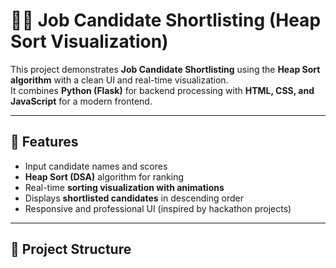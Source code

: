 # 🧑‍💼 Job Candidate Shortlisting (Heap Sort Visualization)

This project demonstrates **Job Candidate Shortlisting** using the **Heap Sort algorithm** with a clean UI and real-time visualization.  
It combines **Python (Flask)** for backend processing with **HTML, CSS, and JavaScript** for a modern frontend.

---

## 🚀 Features
- Input candidate names and scores
- **Heap Sort (DSA)** algorithm for ranking
- Real-time **sorting visualization with animations**
- Displays **shortlisted candidates** in descending order
- Responsive and professional UI (inspired by hackathon projects)

---

## 📂 Project Structure
